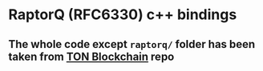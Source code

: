 
# RaptorQ (RFC6330) c++ bindings

## The whole code except `raptorq/` folder has been taken from [TON Blockchain](https://github.com/ton-blockchain/ton) repo

